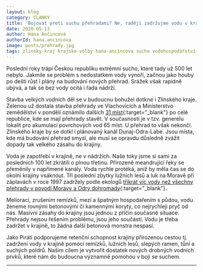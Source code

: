 ```yaml
---
layout: blog
category: CLANKY
title: 'Bojovat proti suchu přehradami? Ne, raději zadržujme vodu v krajině, říká v komentáři Hana Ančincová'
date: 2020-05-13
author: Hana Ančincová
authorId: hana.ancincova
image: posts/prehrady.jpg
tags: zlinsky-kraj krajske-volby hana-ancincova sucho vodohospodářství
---
```

Poslední roky trápí Českou republiku extrémní sucho, které tady už 500 let nebylo. Jakmile se problém s nedostatkem vody vynoří, začnou jako houby po dešti růst i plány na budování nových přehrad. Srážek však rapidně ubývá, a tak se  bez vody ocitá i řada nádrží.

Stavba velkých vodních děl se v budoucnu bohužel dotkne i Zlínského kraje.  Zelenou už dostala stavba přehrady ve Vlachovicích a Ministerstvo zemědělství v pondělí oznámilo dalších [31 míst](https://www.idnes.cz/ekonomika/domaci/toman-sucho-voda-nadrze.A200511_100244_ekonomika_ven/foto/VEN834c00_mapa1.PNG){:target="_blank"} po celé republice, kde se mají přehrady stavět. V současnosti je v tzv. generelu lokalit pro akumulaci povrchových vod 65 míst. U přehrad to však nekončí. Zlínského kraje by se dotkl i plánovaný kanál Dunaj-Odra-Labe. Jsou místa, kde má budování přehrad smysl, ale musí se opravdu důsledně zvážit dopady tak velkého zásahu do krajiny. 

Voda je zapotřebí v krajině, ne v nádržích. Naše toky jsme si sami za posledních 100 let zkrátili o plnou třetinu. Přirozeně meandrující řeky se přeměnily v napřímené kanály. Voda rychle protéká, aniž by měla čas se do okolní krajiny vsáknout. Tři poslední zbytky lužních lesů a luk na Moravě při záplavách v roce 1997 zadržely podle ekologů [třikrát víc vody než všechny přehrady v povodí Moravy a Odry dohromady](https://ekolist.cz/cz/publicistika/priroda/letosni-rok-ukazal-ze-prehrady-a-rybniky-jako-ochrana-pred-suchem-nefunguji){:target="_blank"}.

Meliorací, zrušením remízků, mezí a špatným hospodařením s půdou, vodu ženeme rovnými betonovými či kamennými koryty, co nejrychleji pryč od nás. Masivní zásahy do krajiny jsou jednou z příčin současné situace. Přehrady nejsou řešením problému, jsou jeho součástí. Vodu je třeba zadržet v krajině, to žádná další betonová monstra nespasí.

Jako Piráti podporujeme retenční schopnost krajiny přirozenou cestou tj. zadržení vody v krajině pomocí remízků, lužních lesů, slepých ramen, tůní a suchých poldrů. Našim cílem je vytvořit dostatek nových drobných vodních prvků, které nám do budoucna významně pomohou v boji se suchem. 

---
